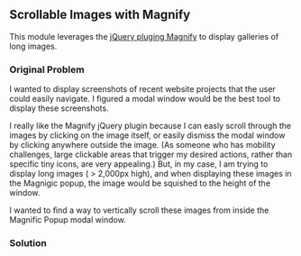 
## Scrollable Images with Magnify

This module leverages the [jQuery pluging Magnify]() to display galleries of long images. 

### Original Problem

I wanted to display screenshots of recent website projects that the user could easily navigate. I figured a modal window would be the best tool to display these screenshots. 

I really like the Magnify jQuery plugin because I can easly scroll through the images by clicking on the image itself, or easily dismiss the modal window by clicking anywhere outside the image. (As someone who has mobility challenges, large clickable areas that trigger my desired actions, rather than specific tiny icons, are very appealing.) But, in my case, I am trying to display long images ( > 2,000px high), and when displaying these images in the Magnigic popup, the image would be squished to the height of the window. 

I wanted to find a way to vertically scroll these images from inside the Magnific Popup modal window.

### Solution

